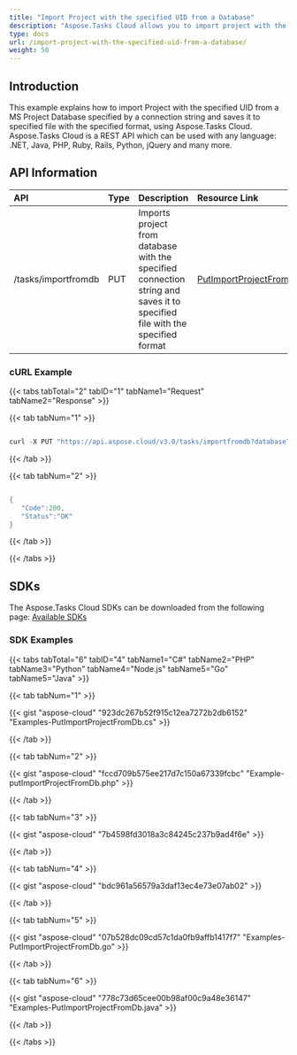 ```yaml
---
title: "Import Project with the specified UID from a Database"
description: "Aspose.Tasks Cloud allows you to import project with the specified uid from a database in MPP, MPT and XML. Moreover, our REST API can be used with nearly all languages like .NET, Node.JS, Python, PHP, Go, Java and many more."
type: docs
url: /import-project-with-the-specified-uid-from-a-database/
weight: 50
---
```


## **Introduction**
This example explains how to import Project with the specified UID from a MS Project Database specified by a connection string and saves it to specified file with the specified format, using Aspose.Tasks Cloud. Aspose.Tasks Cloud is a REST API which can be used with any language: .NET, Java, PHP, Ruby, Rails, Python, jQuery and many more. 
## **API Information**

|**API**|**Type**|**Description**|**Resource Link**|
| :- | :- | :- | :- |
|/tasks/importfromdb|PUT|Imports project from database with the specified connection string and saves it to specified file with the specified format|[PutImportProjectFromDb](https://apireference.aspose.cloud/tasks/#/TasksDocument/PutImportProjectFromDb)|
### **cURL Example**
{{< tabs tabTotal="2" tabID="1" tabName1="Request" tabName2="Response" >}}

{{< tab tabNum="1" >}}

```java

curl -X PUT "https://api.aspose.cloud/v3.0/tasks/importfromdb?databaseType=Msp&projectUid=E6426C44-D6CB-4B9C-AF16-48910ACE0F54&filename=imported_from_db.xml&format=p6xml&databaseSchema=dbo" -H "accept: application/json" -H "Content-Type: application/json" -H "x-aspose-client: Containerize.Swagger" -d "Data Source=.\\\\SQLEXPRESS;Initial Catalog=ProjectServer_Published;Persist Security Info=True;User ID=sa;Password=pwd;"

```

{{< /tab >}}

{{< tab tabNum="2" >}}

```java

{
   "Code":200,
   "Status":"OK"
}

```

{{< /tab >}}

{{< /tabs >}}
## **SDKs**
The Aspose.Tasks Cloud SDKs can be downloaded from the following page: [Available SDKs](/tasks/available-sdks/)
### **SDK Examples**
{{< tabs tabTotal="6" tabID="4" tabName1="C#" tabName2="PHP" tabName3="Python" tabName4="Node.js" tabName5="Go" tabName5="Java" >}}

{{< tab tabNum="1" >}}

{{< gist "aspose-cloud" "923dc267b52f915c12ea7272b2db6152" "Examples-PutImportProjectFromDb.cs" >}}

{{< /tab >}}

{{< tab tabNum="2" >}}

{{< gist "aspose-cloud" "fccd709b575ee217d7c150a67339fcbc" "Example-putImportProjectFromDb.php" >}}

{{< /tab >}}

{{< tab tabNum="3" >}}

{{< gist "aspose-cloud" "7b4598fd3018a3c84245c237b9ad4f6e" >}}

{{< /tab >}}

{{< tab tabNum="4" >}}

{{< gist "aspose-cloud" "bdc961a56579a3daf13ec4e73e07ab02" >}}

{{< /tab >}}

{{< tab tabNum="5" >}}

{{< gist "aspose-cloud" "07b528dc09cd57c1da0fb9affb1417f7" "Examples-PutImportProjectFromDb.go" >}}

{{< /tab >}}

{{< tab tabNum="6" >}}

{{< gist "aspose-cloud" "778c73d65cee00b98af00c9a48e36147" "Examples-PutImportProjectFromDb.java" >}}

{{< /tab >}}

{{< /tabs >}}
